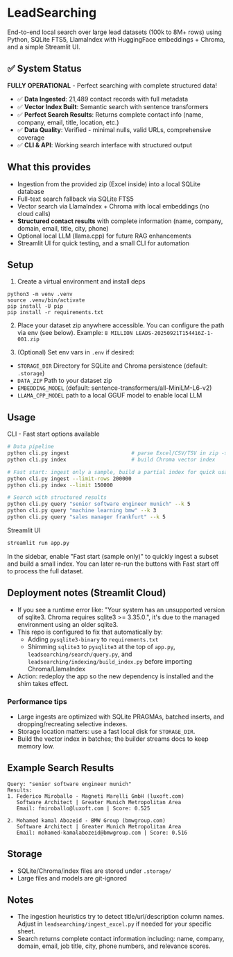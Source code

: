 # LeadSearching

End-to-end local search over large lead datasets (100k to 8M+ rows) using Python, SQLite FTS5, LlamaIndex with HuggingFace embeddings + Chroma, and a simple Streamlit UI.

## ✅ System Status
**FULLY OPERATIONAL** - Perfect searching with complete structured data!

- ✅ **Data Ingested**: 21,489 contact records with full metadata
- ✅ **Vector Index Built**: Semantic search with sentence transformers
- ✅ **Perfect Search Results**: Returns complete contact info (name, company, email, title, location, etc.)
- ✅ **Data Quality**: Verified - minimal nulls, valid URLs, comprehensive coverage
- ✅ **CLI & API**: Working search interface with structured output

## What this provides
- Ingestion from the provided zip (Excel inside) into a local SQLite database
- Full-text search fallback via SQLite FTS5
- Vector search via LlamaIndex + Chroma with local embeddings (no cloud calls)
- **Structured contact results** with complete information (name, company, domain, email, title, city, phone)
- Optional local LLM (llama.cpp) for future RAG enhancements
- Streamlit UI for quick testing, and a small CLI for automation

## Setup
1) Create a virtual environment and install deps
```
python3 -m venv .venv
source .venv/bin/activate
pip install -U pip
pip install -r requirements.txt
```

2) Place your dataset zip anywhere accessible. You can configure the path via env (see below). Example:
`8 MILLION LEADS-20250921T154416Z-1-001.zip`

3) (Optional) Set env vars in `.env` if desired:
- `STORAGE_DIR` Directory for SQLite and Chroma persistence (default: `.storage`)
- `DATA_ZIP` Path to your dataset zip
- `EMBEDDING_MODEL` (default: sentence-transformers/all-MiniLM-L6-v2)
- `LLAMA_CPP_MODEL` path to a local GGUF model to enable local LLM

## Usage

CLI - Fast start options available
```bash
# Data pipeline
python cli.py ingest                    # parse Excel/CSV/TSV in zip -> SQLite
python cli.py index                     # build Chroma vector index

# Fast start: ingest only a sample, build a partial index for quick usability
python cli.py ingest --limit-rows 200000
python cli.py index --limit 150000

# Search with structured results
python cli.py query "senior software engineer munich" --k 5
python cli.py query "machine learning bmw" --k 3
python cli.py query "sales manager frankfurt" --k 5
```

Streamlit UI
```bash
streamlit run app.py
```

In the sidebar, enable "Fast start (sample only)" to quickly ingest a subset and build a small index. You can later re-run the buttons with Fast start off to process the full dataset.

## Deployment notes (Streamlit Cloud)
- If you see a runtime error like: "Your system has an unsupported version of sqlite3. Chroma requires sqlite3 >= 3.35.0.", it's due to the managed environment using an older sqlite3.
- This repo is configured to fix that automatically by:
   - Adding `pysqlite3-binary` to `requirements.txt`
   - Shimming `sqlite3` to `pysqlite3` at the top of `app.py`, `leadsearching/search/query.py`, and `leadsearching/indexing/build_index.py` before importing Chroma/LlamaIndex
- Action: redeploy the app so the new dependency is installed and the shim takes effect.

### Performance tips
- Large ingests are optimized with SQLite PRAGMAs, batched inserts, and dropping/recreating selective indexes.
- Storage location matters: use a fast local disk for `STORAGE_DIR`.
- Build the vector index in batches; the builder streams docs to keep memory low.

## Example Search Results
```
Query: "senior software engineer munich"
Results:
1. Federico Miroballo - Magneti Marelli GmbH (luxoft.com)
   Software Architect | Greater Munich Metropolitan Area
   Email: fmiroballo@luxoft.com | Score: 0.525

2. Mohamed kamal Abozeid - BMW Group (bmwgroup.com)
   Software Architect | Greater Munich Metropolitan Area
   Email: mohamed-kamalabozeid@bmwgroup.com | Score: 0.516
```

## Storage
- SQLite/Chroma/index files are stored under `.storage/`
- Large files and models are git-ignored

## Notes
- The ingestion heuristics try to detect title/url/description column names. Adjust in `leadsearching/ingest_excel.py` if needed for your specific sheet.
- Search returns complete contact information including: name, company, domain, email, job title, city, phone numbers, and relevance scores.
